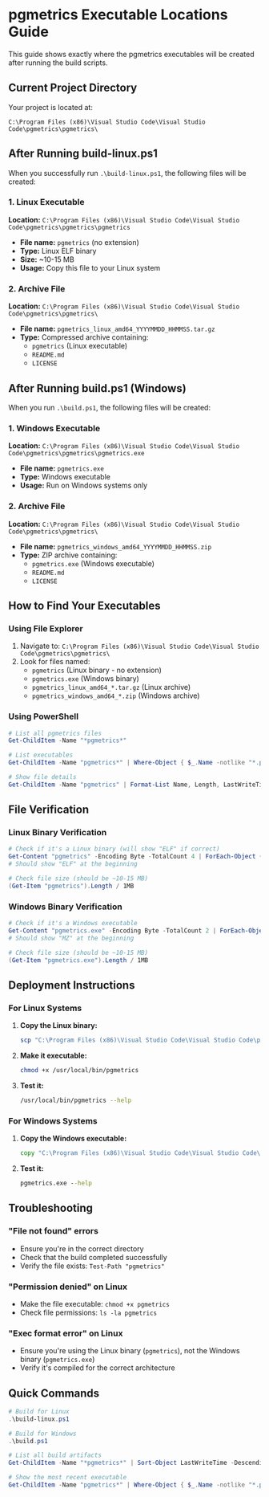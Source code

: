 # pgmetrics Executable Locations Guide

This guide shows exactly where the pgmetrics executables will be created after running the build scripts.

## Current Project Directory

Your project is located at:
```
C:\Program Files (x86)\Visual Studio Code\Visual Studio Code\pgmetrics\pgmetrics\
```

## After Running build-linux.ps1

When you successfully run `.\build-linux.ps1`, the following files will be created:

### 1. Linux Executable
**Location:** `C:\Program Files (x86)\Visual Studio Code\Visual Studio Code\pgmetrics\pgmetrics\pgmetrics`
- **File name:** `pgmetrics` (no extension)
- **Type:** Linux ELF binary
- **Size:** ~10-15 MB
- **Usage:** Copy this file to your Linux system

### 2. Archive File
**Location:** `C:\Program Files (x86)\Visual Studio Code\Visual Studio Code\pgmetrics\pgmetrics\`
- **File name:** `pgmetrics_linux_amd64_YYYYMMDD_HHMMSS.tar.gz`
- **Type:** Compressed archive containing:
  - `pgmetrics` (Linux executable)
  - `README.md`
  - `LICENSE`

## After Running build.ps1 (Windows)

When you run `.\build.ps1`, the following files will be created:

### 1. Windows Executable
**Location:** `C:\Program Files (x86)\Visual Studio Code\Visual Studio Code\pgmetrics\pgmetrics\pgmetrics.exe`
- **File name:** `pgmetrics.exe`
- **Type:** Windows executable
- **Usage:** Run on Windows systems only

### 2. Archive File
**Location:** `C:\Program Files (x86)\Visual Studio Code\Visual Studio Code\pgmetrics\pgmetrics\`
- **File name:** `pgmetrics_windows_amd64_YYYYMMDD_HHMMSS.zip`
- **Type:** ZIP archive containing:
  - `pgmetrics.exe` (Windows executable)
  - `README.md`
  - `LICENSE`

## How to Find Your Executables

### Using File Explorer
1. Navigate to: `C:\Program Files (x86)\Visual Studio Code\Visual Studio Code\pgmetrics\pgmetrics\`
2. Look for files named:
   - `pgmetrics` (Linux binary - no extension)
   - `pgmetrics.exe` (Windows binary)
   - `pgmetrics_linux_amd64_*.tar.gz` (Linux archive)
   - `pgmetrics_windows_amd64_*.zip` (Windows archive)

### Using PowerShell
```powershell
# List all pgmetrics files
Get-ChildItem -Name "*pgmetrics*"

# List executables
Get-ChildItem -Name "pgmetrics*" | Where-Object { $_.Name -notlike "*.ps1" -and $_.Name -notlike "*.md" -and $_.Name -notlike "*.bat" }

# Show file details
Get-ChildItem -Name "pgmetrics" | Format-List Name, Length, LastWriteTime
```

## File Verification

### Linux Binary Verification
```powershell
# Check if it's a Linux binary (will show "ELF" if correct)
Get-Content "pgmetrics" -Encoding Byte -TotalCount 4 | ForEach-Object { [char][int]$_ }
# Should show "ELF" at the beginning

# Check file size (should be ~10-15 MB)
(Get-Item "pgmetrics").Length / 1MB
```

### Windows Binary Verification
```powershell
# Check if it's a Windows executable
Get-Content "pgmetrics.exe" -Encoding Byte -TotalCount 2 | ForEach-Object { [char][int]$_ }
# Should show "MZ" at the beginning

# Check file size (should be ~10-15 MB)
(Get-Item "pgmetrics.exe").Length / 1MB
```

## Deployment Instructions

### For Linux Systems
1. **Copy the Linux binary:**
   ```bash
   scp "C:\Program Files (x86)\Visual Studio Code\Visual Studio Code\pgmetrics\pgmetrics\pgmetrics" user@your-linux-server:/usr/local/bin/
   ```

2. **Make it executable:**
   ```bash
   chmod +x /usr/local/bin/pgmetrics
   ```

3. **Test it:**
   ```bash
   /usr/local/bin/pgmetrics --help
   ```

### For Windows Systems
1. **Copy the Windows executable:**
   ```cmd
   copy "C:\Program Files (x86)\Visual Studio Code\Visual Studio Code\pgmetrics\pgmetrics\pgmetrics.exe" C:\Windows\System32\
   ```

2. **Test it:**
   ```cmd
   pgmetrics.exe --help
   ```

## Troubleshooting

### "File not found" errors
- Ensure you're in the correct directory
- Check that the build completed successfully
- Verify the file exists: `Test-Path "pgmetrics"`

### "Permission denied" on Linux
- Make the file executable: `chmod +x pgmetrics`
- Check file permissions: `ls -la pgmetrics`

### "Exec format error" on Linux
- Ensure you're using the Linux binary (`pgmetrics`), not the Windows binary (`pgmetrics.exe`)
- Verify it's compiled for the correct architecture

## Quick Commands

```powershell
# Build for Linux
.\build-linux.ps1

# Build for Windows
.\build.ps1

# List all build artifacts
Get-ChildItem -Name "*pgmetrics*" | Sort-Object LastWriteTime -Descending

# Show the most recent executable
Get-ChildItem -Name "pgmetrics*" | Where-Object { $_.Name -notlike "*.ps1" -and $_.Name -notlike "*.md" -and $_.Name -notlike "*.bat" } | Sort-Object LastWriteTime -Descending | Select-Object -First 1
``` 